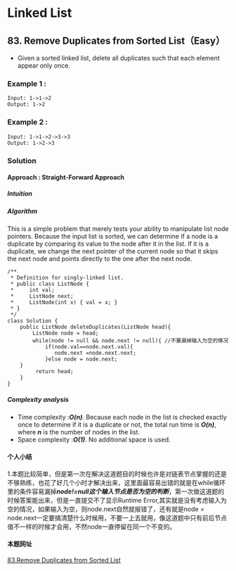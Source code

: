 # Linked List #
## 83. Remove Duplicates from Sorted List（Easy） ##
- Given a sorted linked list, delete all duplicates such that each element appear only once.  

### Example 1 : ###
	Input: 1->1->2
    Output: 1->2
### Example 2 : ###
	Input: 1->1->2->3->3
	Output: 1->2->3
### Solution ###
#### Approach : Straight-Forward Approach ####
##### Intuition #####

##### Algorithm #####
This is a simple problem that merely tests your ability to manipulate list node pointers. Because the input list is sorted, we can determine if a node is a duplicate by comparing its value to the node after it in the list. If it is a duplicate, we change the next pointer of the current node so that it skips the next node and points directly to the one after the next node.  

	/**
	 * Definition for singly-linked list.
	 * public class ListNode {
	 *     int val;
	 *     ListNode next;
	 *     ListNode(int x) { val = x; }
	 * }
	 */
	class Solution {
	    public ListNode deleteDuplicates(ListNode head){
	        ListNode node = head;
	        while(node != null && node.next != null){ //不要漏掉输入为空的情况
	            if(node.val==node.next.val){
	               node.next =node.next.next;
	            }else node = node.next;
	    }
	         return head;
	    }
	}
##### Complexity analysis #####
- Time  complexity :***O(n)***. Because each node in the list is checked exactly once to determine if it is a duplicate or not, the total run time is ***O(n)***, where ***n*** is the number of nodes in the list.
- Space complexity :***O(1)***. No additional space is used.

#### 个人小结 ####
1.本题比较简单，但是第一次在解决这道题目的时候也许是对链表节点掌握的还是不够熟练，也花了好几个小时才解决出来，这里面最容易出错的就是在while循环里的条件容易漏掉***node!=null这个输入节点是否为空的判断***，第一次做这道题的时候答案能出来，但是一直提交不了显示Runtime Error,其实就是没有考虑输入为空的情况，如果输入为空，则node.next自然就报错了，还有就是node = node.next一定要搞清楚什么时候用，不要一上去就用，像这道题中只有前后节点值不一样的时候才会用，不然node一直停留在同一个不变的。
#### 本题网址 ####
[83.Remove Duplicates from Sorted List](https://leetcode.com/problems/remove-duplicates-from-sorted-list/)
